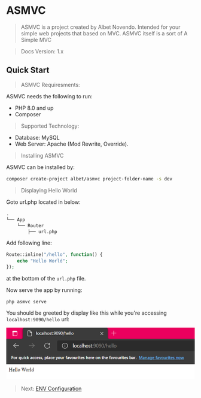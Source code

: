 # ASMVC

> ASMVC is a project created by Albet Novendo. Intended for your simple web projects that based on MVC. ASMVC itself is
> a sort of A Simple MVC

> Docs Version: 1.x

## Quick Start

> ASMVC Requiresments:

ASMVC needs the following to run:

- PHP 8.0 and up
- Composer

> Supported Technology:

- Database: MySQL
- Web Server: Apache (Mod Rewrite, Override).

> Installing ASMVC

ASMVC can be installed by:

```bash
composer create-project albet/asmvc project-folder-name -s dev
```

> Displaying Hello World

Goto url.php located in below:

```text
.
└── App
    └── Router
        ├── url.php
```

Add following line:

```php
Route::inline("/hello", function() {
    echo "Hello World";
});
```

at the bottom of the `url.php` file.

Now serve the app by running:

```console
php asmvc serve
```

You should be greeted by display like this while you're accessing `localhost:9090/hello` url:

![helloworld](img/helloworld.png)

> Next: [ENV Configuration](/envconfig)

